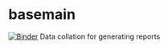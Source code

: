 # basemain
[![Binder](https://mybinder.org/badge_logo.svg)](https://mybinder.org/v2/gh/rahmanfahd/basemain/HEAD)
Data collation for generating reports 
